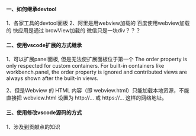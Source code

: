 #### 一、如何继承devtool
1、各家工具的devtool面板
2、阿里是用webview加载的
百度使用webview加载的
快应用是通过 browView加载的
微信只是一块div？？？

#### 二、使用vscode扩展的方式继承
1、可以扩展panel面板, 但是无法使扩展面板位于第一个
 The order property is only respected for custom containers. For built-in containers like workbench.panel, the order property is ignored and contributed views are always shown after the built-in views.

2、但是Webview 的 HTML 内容（即 webview.html）只能加载本地资源，不能直接把 webview.html 设置为 http://... 或 https://... 这样的网络地址。


#### 三、使用修改vscode源码的方式
1、涉及到贡献点的知识



